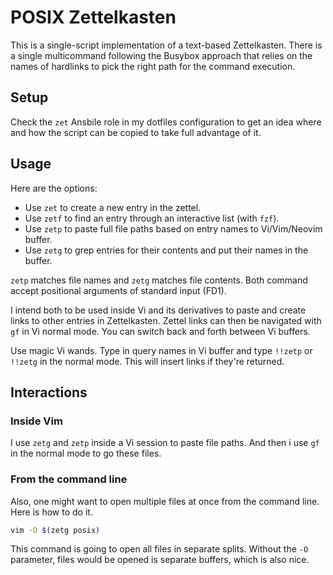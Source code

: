 # POSIX Zettelkasten

This is a single-script implementation of a text-based Zettelkasten. There is a
single multicommand following the Busybox approach that relies on the names of
hardlinks to pick the right path for the command execution.


## Setup

Check the `zet` Ansbile role in my dotfiles configuration to get an idea where
and how the script can be copied to take full advantage of it.


## Usage

Here are the options:

* Use `zet` to create a new entry in the zettel. 
* Use `zetf` to find an entry through an interactive list (with `fzf`).
* Use `zetp` to paste full file paths based on entry names to Vi/Vim/Neovim
  buffer.
* Use `zetg` to grep entries for their contents and put their names in the
  buffer.

`zetp` matches file names and `zetg` matches file contents. Both command accept
positional arguments of standard input (FD1).

I intend both to be used inside Vi and its derivatives to paste and create
links to other entries in Zettelkasten. Zettel links can then be navigated with
`gf` in Vi normal mode. You can switch back and forth between Vi buffers.

Use magic Vi wands. Type in query names in Vi buffer and type `!!zetp` or
`!!zetg` in the normal mode. This will insert links if they're returned.


## Interactions


### Inside Vim

I use `zetg` and `zetp` inside a Vi session to paste file paths. And then
i use `gf` in the normal mode to go these files.


### From the command line

Also, one might want to open multiple files at once from the command line.
Here is how to do it.

```sh
vim -O $(zetg posix)
```

This command is going to open all files in separate splits. Without the
`-O` parameter, files would be opened is separate buffers, which is also
nice.
